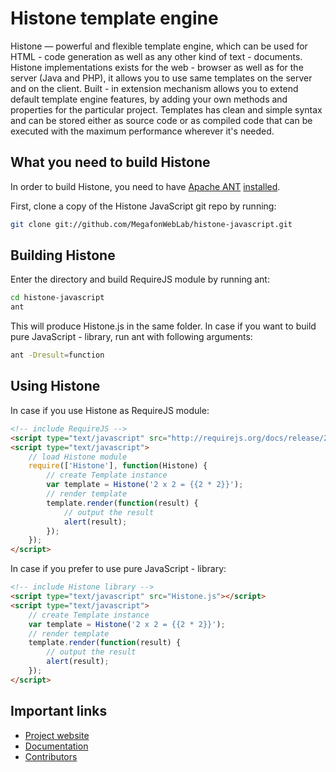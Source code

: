 Histone template engine
==================

Histone — powerful and flexible template engine, which can be used for
HTML - code generation as well as any other kind of text - documents.
Histone implementations exists for the web - browser as well as for the server
(Java and PHP), it allows you to use same templates on the server and on the
client. Built - in extension mechanism allows you to extend default template
engine features, by adding your own methods and properties for the particular
project. Templates has clean and simple syntax and can be stored either as
source code or as compiled code that can be executed with the maximum
performance wherever it's needed.

What you need to build Histone
--------------------------------------

In order to build Histone, you need to have [Apache ANT](http://ant.apache.org)
[installed](http://ant.apache.org/manual/index.html).

First, clone a copy of the Histone JavaScript git repo by running:

```bash
git clone git://github.com/MegafonWebLab/histone-javascript.git
```

Building Histone
--------------------------------------

Enter the directory and build RequireJS module by running ant:

```bash
cd histone-javascript
ant
```

This will produce Histone.js in the same folder. In case if you want to build
pure JavaScript - library, run ant with following arguments:

```bash
ant -Dresult=function
```

Using Histone
--------------------------------------

In case if you use Histone as RequireJS module:

```html
<!-- include RequireJS -->
<script type="text/javascript" src="http://requirejs.org/docs/release/2.0.6/minified/require.js"></script>
<script type="text/javascript">
	// load Histone module
	require(['Histone'], function(Histone) {
		// create Template instance
		var template = Histone('2 x 2 = {{2 * 2}}');
		// render template
		template.render(function(result) {
			// output the result
			alert(result);
		});
	});
</script>
```

In case if you prefer to use pure JavaScript - library:

```html
<!-- include Histone library -->
<script type="text/javascript" src="Histone.js"></script>
<script type="text/javascript">
    // create Template instance
    var template = Histone('2 x 2 = {{2 * 2}}');
    // render template
    template.render(function(result) {
        // output the result
        alert(result);
    });
</script>
```

Important links
--------------------------------------

* [Project website](http://weblab.megafon.ru/histone/)
* [Documentation](http://weblab.megafon.ru/histone/documentation/)
* [Contributors](http://weblab.megafon.ru/histone/contributors/#JavaScript)